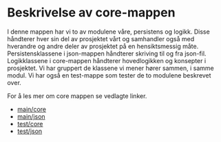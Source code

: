 # Beskrivelse av core-mappen

I denne mappen har vi to av modulene våre, persistens og logikk. Disse håndterer hver sin del av prosjektet vårt og samhandler også med hverandre og andre deler av prosjektet på en hensiktsmessig måte. Persistensklassene i json-mappen håndterer skriving til og fra json-fil. Logikklassene i core-mappen håndterer hovedlogikken og konsepter i prosjektet. Vi har gruppert de klassene vi mener hører sammen, i samme modul. Vi har også en test-mappe som tester de to modulene beskrevet over.

For å les mer om core mappen se vedlagte linker.
- [main/core](/GoodsList/core/src/main/java/core/README.md)
- [main/json](/GoodsList/core/src/main/java/json/README.md)
- [test/core](/GoodsList/core/src/test/java/core/README.md)
- [test/json](/GoodsList/core/src/test/java/json/README.md)